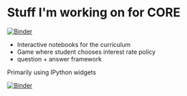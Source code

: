 # Stuff I'm working on for CORE

[![Binder](https://mybinder.org/badge_logo.svg)](https://mybinder.org/v2/gh/NevadaM/CORE-stuff/main?urlpath=voila%2Frender%2Fgame.ipynb)

* Interactive notebooks for the curriculum
* Game where student chooses interest rate policy
* question + answer framework


Primarily using IPython widgets

[![Binder](https://mybinder.org/badge_logo.svg)](https://mybinder.org/v2/gh/NevadaM/CORE-stuff/main?urlpath=voila%2Frender%2Fquestions.ipynb)